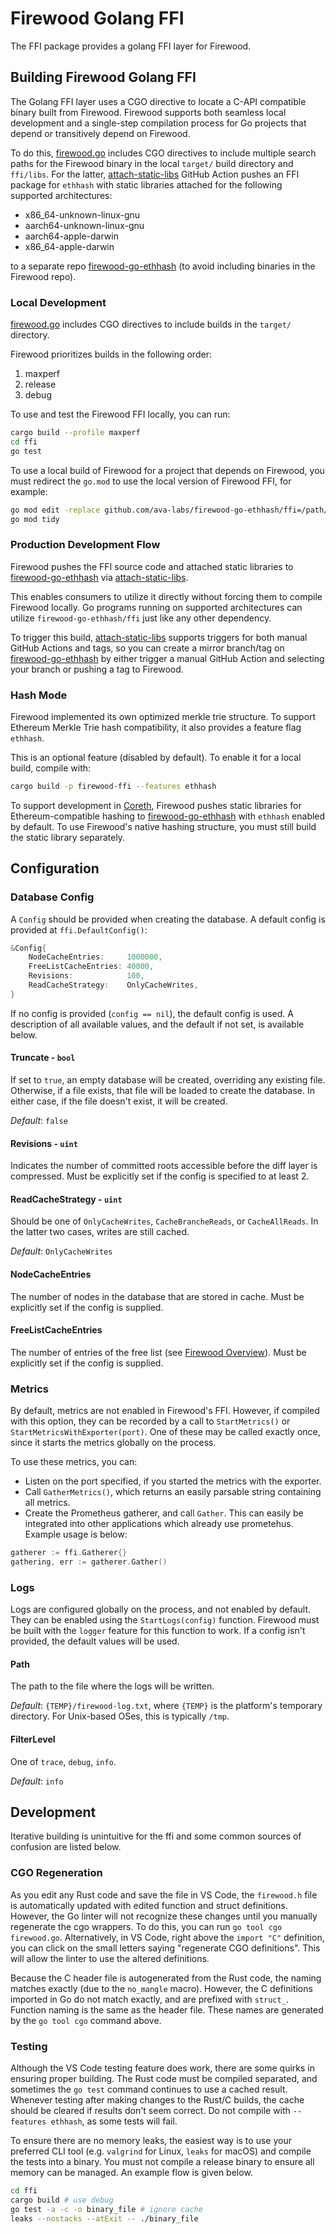 # Firewood Golang FFI

The FFI package provides a golang FFI layer for Firewood.

## Building Firewood Golang FFI

The Golang FFI layer uses a CGO directive to locate a C-API compatible binary built from Firewood. Firewood supports both seamless local development and a single-step compilation process for Go projects that depend or transitively depend on Firewood.

To do this, [firewood.go](./firewood.go) includes CGO directives to include multiple search paths for the Firewood binary in the local `target/` build directory and `ffi/libs`. For the latter, [attach-static-libs](../.github/workflows/attach-static-libs.yaml) GitHub Action pushes an FFI package for `ethhash` with static libraries attached for the following supported architectures:

- x86_64-unknown-linux-gnu
- aarch64-unknown-linux-gnu
- aarch64-apple-darwin
- x86_64-apple-darwin

to a separate repo [firewood-go-ethhash](https://github.com/ava-labs/firewood-go-ethhash) (to avoid including binaries in the Firewood repo).

### Local Development

[firewood.go](./firewood.go) includes CGO directives to include builds in the `target/` directory.

Firewood prioritizes builds in the following order:

1. maxperf
2. release
3. debug

To use and test the Firewood FFI locally, you can run:

```bash
cargo build --profile maxperf
cd ffi
go test
```

To use a local build of Firewood for a project that depends on Firewood, you must redirect the `go.mod` to use the local version of Firewood FFI, for example:

```bash
go mod edit -replace github.com/ava-labs/firewood-go-ethhash/ffi=/path/to/firewood/ffi
go mod tidy
```

### Production Development Flow

Firewood pushes the FFI source code and attached static libraries to [firewood-go-ethhash](https://github.com/ava-labs/firewood-go-ethhash) via [attach-static-libs](../.github/workflows/attach-static-libs.yaml).

This enables consumers to utilize it directly without forcing them to compile Firewood locally. Go programs running on supported architectures can utilize `firewood-go-ethhash/ffi` just like any other dependency.

To trigger this build, [attach-static-libs](../.github/workflows/attach-static-libs.yaml) supports triggers for both manual GitHub Actions and tags, so you can create a mirror branch/tag on [firewood-go-ethhash](https://github.com/ava-labs/firewood-go-ethhash) by either trigger a manual GitHub Action and selecting your branch or pushing a tag to Firewood.

### Hash Mode

Firewood implemented its own optimized merkle trie structure. To support Ethereum Merkle Trie hash compatibility, it also provides a feature flag `ethhash`.

This is an optional feature (disabled by default). To enable it for a local build, compile with:

```sh
cargo build -p firewood-ffi --features ethhash
```

To support development in [Coreth](https://github.com/ava-labs/coreth), Firewood pushes static libraries for Ethereum-compatible hashing to [firewood-go-ethhash](https://github.com/ava-labs/firewood-go-ethhash) with `ethhash` enabled by default. To use Firewood's native hashing structure, you must still build the static library separately.

## Configuration

### Database Config

A `Config` should be provided when creating the database. A default config is provided at `ffi.DefaultConfig()`:

```go
&Config{
    NodeCacheEntries:     1000000,
    FreeListCacheEntries: 40000,
    Revisions:            100,
    ReadCacheStrategy:    OnlyCacheWrites,
}
```

If no config is provided (`config == nil`), the default config is used. A description of all available values, and the default if not set, is available below.

#### Truncate - `bool`

If set to `true`, an empty database will be created, overriding any existing file. Otherwise, if a file exists, that file will be loaded to create the database. In either case, if the file doesn't exist, it will be created.

*Default*: `false`

#### Revisions - `uint`

Indicates the number of committed roots accessible before the diff layer is compressed. Must be explicitly set if the config is specified to at least 2.

#### ReadCacheStrategy - `uint`

Should be one of `OnlyCacheWrites`, `CacheBrancheReads`, or `CacheAllReads`. In the latter two cases, writes are still cached.

*Default*: `OnlyCacheWrites`

#### NodeCacheEntries

The number of nodes in the database that are stored in cache. Must be explicitly set if the config is supplied.

#### FreeListCacheEntries

The number of entries of the free list (see [Firewood Overview](../README.md)). Must be explicitly set if the config is supplied.

### Metrics

By default, metrics are not enabled in Firewood's FFI. However, if compiled with this option, they can be recorded by a call to `StartMetrics()` or `StartMetricsWithExporter(port)`. One of these may be called exactly once, since it starts the metrics globally on the process.

To use these metrics, you can:

- Listen on the port specified, if you started the metrics with the exporter.
- Call `GatherMetrics()`, which returns an easily parsable string containing all metrics.
- Create the Prometheus gatherer, and call `Gather`. This can easily be integrated into other applications which already use prometehus. Example usage is below:

```go
gatherer := ffi.Gatherer{}
gathering, err := gatherer.Gather()
```

### Logs

Logs are configured globally on the process, and not enabled by default. They can be enabled using the `StartLogs(config)` function. Firewood must be built with the `logger` feature for this function to work. If a config isn't provided, the default values will be used.

#### Path

The path to the file where the logs will be written.

*Default*: `{TEMP}/firewood-log.txt`, where `{TEMP}` is the platform's temporary directory. For Unix-based OSes, this is typically `/tmp`.

#### FilterLevel

One of `trace`, `debug`, `info`.

*Default*: `info`

## Development

Iterative building is unintuitive for the ffi and some common sources of confusion are listed below.

### CGO Regeneration

As you edit any Rust code and save the file in VS Code, the `firewood.h` file is automatically updated with edited function and struct definitions. However, the Go linter will not recognize these changes until you manually regenerate the cgo wrappers. To do this, you can run `go tool cgo firewood.go`. Alternatively, in VS Code, right above the `import "C"` definition, you can click on the small letters saying "regenerate CGO definitions". This will allow the linter to use the altered definitions.

Because the C header file is autogenerated from the Rust code, the naming matches exactly (due to the `no_mangle` macro). However, the C definitions imported in Go do not match exactly, and are prefixed with `struct_`. Function naming is the same as the header file. These names are generated by the `go tool cgo` command above.

### Testing

Although the VS Code testing feature does work, there are some quirks in ensuring proper building. The Rust code must be compiled separated, and sometimes the `go test` command continues to use a cached result. Whenever testing after making changes to the Rust/C builds, the cache should be cleared if results don't seem correct. Do not compile with `--features ethhash`, as some tests will fail.

To ensure there are no memory leaks, the easiest way is to use your preferred CLI tool (e.g. `valgrind` for Linux, `leaks` for macOS) and compile the tests into a binary. You must not compile a release binary to ensure all memory can be managed. An example flow is given below.

```sh
cd ffi
cargo build # use debug
go test -a -c -o binary_file # ignore cache
leaks --nostacks --atExit -- ./binary_file
```
